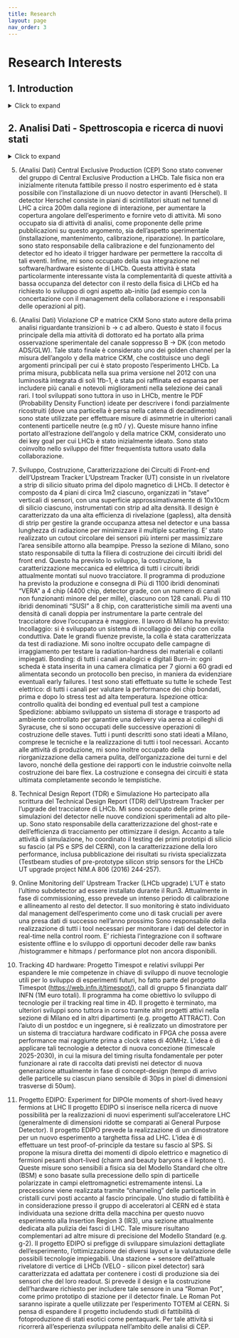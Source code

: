 ```yaml
---
title: Research
layout: page
nav_order: 3
---
```

# Research Interests


## 1. Introduction
<details>
<summary>Click to expand</summary>
La mia carriera scientifica è iniziata nell’esperimento BaBar (SLAC) con la misura di polarizzazione di decadimenti in mesoni assiali. Tale lavoro, primo nel suo genere, è stato pubblicato in PRD.
Durante il dottorato, ho iniziato a lavorare nell’esperimento LHCb (CERN). Sono membro della collaborazione  LHCb dal 2009 ed ho firmato tutti i suoi articoli, documenti tecnici e report. Mi sono occupato sia di hardware che analisi dati, ricoprendo diversi ruoli organizzativi e di servizio per la collaborazione.
Ho contribuito alla ricerca e alla presentazione del primo evento adronico di B nel 2009-2010, per l’esattezza un evento di decadimento B → DX, con la presentazione pubblica dei primi picchi di massa invariante dell’esperimento mai prodotti.
Sono stato inoltre firmatario e partecipante di tutte le attività di design e costruzione della prima fase di upgrade (Phase-I). Ho avuto ruoli di responsabilità e ruoli operativi nella costruzione dell’Upstream Tracker di LHCb, in cui sono tuttora direttamente coinvolto.
All’interno della collaborazione LHCb, ricopro ed ho ricoperto in passato diversi ruoli di coordinamento. [/expand]
Sono autore di almeno 20 note interne di analisi, come contact author o proponente, ed altrettante pubblicazioni su giornali peer-reviewed.
Sono membro attivo di numerosi working group, e.g. B2OC (decadimenti open-charm), BandQ (spettroscopia e affini) ed EW (che comprende le mie attività in produzione esclusiva).
Sono revisore interno di numerose attività di analisi, nonché referee per giornali internazionali. Coordino diverse attività di ricerca nell’ambito della ricerca di stati esotici e convenzionali, con proposta di nuovi canali.
</details>



## 2. Analisi Dati - Spettroscopia e ricerca di nuovi stati
<details>
<summary>Click to expand</summary>
Negli ultimi anni ho proposto diverse analisi sulla ricerca di nuovi stati convenzionali ed esotici. Il mio interesse si è concentrato in particolare nella ricerca di barioni pesanti, settore molto poco conosciuto a livello sperimentale nell’era pre-LHC, in cui LHCb si è dimostrato essere leader. 
Il mio lavoro ha portato alla scoperta di numerosi nuovi stati e alla nascita di un vero e proprio filone di indagine tuttora attivo all’interno della comunità. Tali analisi sono state realizzate in autonomia o in team di piccole dimensioni, situazione inusuale per una grande collaborazione. Si è inoltre creata una fitta collaborazione tra la comunità teorica e quella sperimentale.
Assieme allo studio di stati adronici, ho proposto lo studio di canali contenenti muoni che ha portato notevole interesse sia all’interno di LHCb che in altri esperimenti (BESIII). Sono stato anche autore di numerosi contributi sul CERN Courier riguardo a tali attività. I dettagli sulle analisi proposte sono inclusi nella lista pubblicazioni.
Le nuove risonanze osservate ad LHC sono documentate sinteticamente in: https://www.nikhef.nl/~pkoppenb/particles.html. Il mio lavoro ha contribuito all’osservazione sperimentare di oltre 12 nuovi stati su gli oltre 70 scoperti negli ultimi 10 anni.
Sono inoltre proponente e membro di nuove task-force di analisi, per la ricerca di stati doppio-pesanti ed esotici. Tali studi di fattibilità si concretizzeranno nelle analisi sui dati raccolti durante Run3-4, data l’alta luminosità integrata richiesta per tali ricerche.
</details>



5. (Analisi Dati) Central Exclusive Production (CEP)
Sono stato convener del gruppo di Central Exclusive Production a LHCb. Tale fisica non era inizialmente ritenuta fattibile presso il nostro esperimento ed è stata possibile con l’installazione di un nuovo detector in avanti (Herschel).
Il detector Herschel consiste in piani di scintillatori situati nel tunnel di LHC a circa 200m dalla regione di interazione, per aumentare la copertura angolare dell’esperimento e fornire veto di attività.
Mi sono occupato sia di attività di analisi, come proponente delle prime pubblicazioni su questo argomento, sia dell’aspetto sperimentale (installazione, mantenimento, calibrazione, riparazione). In particolare, sono stato responsabile della calibrazione e del funzionamento del detector ed ho ideato il trigger hardware per permettere la raccolta di tali eventi. Infine, mi sono occupato della sua integrazione nel software/hardware esistente di LHCb. 
Questa attività è stata particolarmente interessante vista la complementarità di queste attività a bassa occupanza del detector con il resto della fisica di LHCb ed ha richiesto lo sviluppo di ogni aspetto ab-initio (ad esempio con la concertazione con il management della collaborazione e i responsabili delle operazioni al pit).

6. (Analisi Dati) Violazione CP e matrice CKM
Sono stato autore della prima analisi riguardante transizioni b → c ad albero. Questo è stato il focus principale della mia attività di dottorato ed ha portato alla prima osservazione sperimentale del canale soppresso B → DK (con metodo ADS/GLW). Tale stato finale è considerato uno dei golden channel per la misura dell’angolo γ della matrice CKM, che costituisce uno degli argomenti principali per cui è stato proposto l’esperimento LHCb. La prima misura, pubblicata nella sua prima versione nel 2012 con una luminosità integrata di soli 1fb-1, è stata poi raffinata ed espansa per includere più canali e notevoli miglioramenti nella selezione dei canali rari.
I tool sviluppati sono tuttora in uso in LHCb, mentre le PDF (Probability Density Function) ideate per descrivere i fondi parzialmente ricostruiti (dove una particella è persa nella catena di decadimento) sono state utilizzate per effettuare misure di asimmetrie in ulteriori canali contenenti particelle neutre (e.g π0 / γ).
Queste misure hanno infine portato all’estrazione dell’angolo γ della matrice CKM, considerato uno dei key goal per cui LHCb è stato inizialmente ideato. Sono stato coinvolto nello sviluppo del fitter frequentista tuttora usato dalla collaborazione.

7. Sviluppo, Costruzione, Caratterizzazione dei Circuiti di Front-end dell’Upstream Tracker
L’Upstream Tracker (UT) consiste in un rivelatore a strip di silicio situato prima del dipolo magnetico di LHCb. Il detector è composto da 4 piani di circa 1m2 ciascuno, organizzati in “stave” verticali di sensori, con una superficie approssimativamente di 10x10cm di silicio ciascuno, instrumentati con strip ad alta densità.
Il design è caratterizzato da una alta efficienza di rivelazione (gapless), alta densità di strip per gestire la grande occupanza attesa nel detector e una bassa lunghezza di radiazione per minimizzare il multiple scattering. E’ stato realizzato un cutout circolare dei sensori più interni per massimizzare l’area sensibile attorno alla beampipe.
Presso la sezione di Milano, sono stato responsabile di tutta la filiera di costruzione dei circuiti ibridi del front end. Questo ha previsto lo sviluppo, la costruzione, la caratterizzazione meccanica ed elettrica di tutti i circuiti ibridi attualmente montati sul nuovo tracciatore.
Il programma di produzione ha previsto la produzione e consegna di
Più di 1100 ibridi denominati “VERA” a 4 chip (4400 chip, detector grade, con un numero di canali non funzionanti minore del per mille), ciascuno con 128 canali.
Piu di 110 ibridi denominati “SUSI” a 8 chip, con caratteristiche simili ma aventi una densità di canali doppia per instrumentare la parte centrale del tracciatore dove l’occupanza è maggiore.
Il lavoro di Milano ha previsto:
Incollaggio: si è sviluppato un sistema di incollaggio dei chip con colla conduttiva. Date le grandi fluenze previste, la colla è stata caratterizzata da test di radiazione. Mi sono inoltre occupato delle campagne di irraggiamento per testare la radiation-hardness dei materiali e collanti impiegati.
Bonding: di tutti i canali analogici e digitali 
Burn-in: ogni scheda è stata inserita in una camera climatica per 7 giorni a 60 gradi ed alimentata secondo un protocollo ben preciso, in maniera da evidenziare eventuali early failures. I test sono stati effettuate su tutte le schede
Test elettrico: di tutti i canali per valutare la performance dei chip bondati, prima e dopo lo stress test ad alta temperatura.
Ispezione ottica: controllo qualità dei bonding ed eventual pull test a campione
Spedizione: abbiamo sviluppato un sistema di storage e trasporto ad ambiente controllato per garantire una delivery via aerea ai colleghi di Syracuse, che si sono occupati delle successive operazioni di costruzione delle staves.
Tutti i punti descritti sono stati ideati a Milano, comprese le tecniche e la realizzazione di tutti i tool necessari. 
Accanto alle attività di produzione, mi sono inoltre occupato della riorganizzazione della camera pulita, dell’organizzazione dei turni e del lavoro, nonché della gestione dei rapporti con le industrie coinvolte nella costruzione dei bare flex. 
La costruzione e consegna dei circuiti è stata ultimata completamente secondo le tempistiche.


8. Technical Design Report (TDR) e Simulazione
Ho partecipato alla scrittura del Technical Design Report (TDR) dell’Upstream Tracker per l’upgrade del tracciatore di LHCb.
Mi sono occupato delle prime simulazioni del detector nelle nuove condizioni sperimentali ad alto pile-up. Sono stato responsabile della caratterizzazione del ghost-rate e dell’efficienza di tracciamento per ottimizzare il design.
Accanto a tale attività di simulazione, ho coordinato il testing dei primi prototipi di silicio su fascio (al PS e SPS del CERN), con la caratterizzazione della loro performance, inclusa pubblicazione dei risultati su rivista specializzata (Testbeam studies of pre-prototype silicon strip sensors for the LHCb UT upgrade project NIM.A 806 (2016) 244-257).


9. Online Monitoring dell’ Upstream Tracker (LHCb upgrade)
L’UT è stato l’ultimo subdetector ad essere installato durante il Run3. Attualmente in fase di commissioning,  esso prevede un intenso periodo di calibrazione e allineamento al resto del detector.
Il suo monitoring è stato individuato dal management dell’esperimento come uno di task cruciali per avere una presa dati di successo nell’anno prossimo
Sono responsabile della realizzazione di tutti i tool necessari per monitorare i dati del detector in real-time nella control room. E’ richiesta l’integrazione con il software esistente offline e lo sviluppo di opportuni decoder delle raw banks /histogrammer e hitmaps /  performance plot non ancora disponibili.


10. Tracking 4D hardware: Progetto Timespot e relativi sviluppi
Per espandere le mie competenze in chiave di sviluppo di nuove tecnologie utili per lo sviluppo di esperimenti futuri, ho fatto parte del progetto Timespot (https://web.infn.it/timespot/), call di gruppo 5 finanziata dall’ INFN (1M euro totali). 
Il programma ha come obiettivo lo sviluppo di tecnologie per il tracking real time in 4D. Il progetto è terminato, ma ulteriori sviluppi sono tuttora in corso tramite altri progetti attivi nella sezione di Milano ed in altri dipartimenti (e.g. progetto ATTRACT).
Con l’aiuto di un postdoc e un ingegnere, si è realizzato un dimostratore per un sistema di tracciatura hardware codificato in FPGA che possa avere performance mai raggiunte prima a clock rates di 40MHz. L’idea è di applicare tali tecnologie a detector di nuova concezione (timescale 2025-2030), in cui la misura del timing risulta fondamentale per poter funzionare ai rate di raccolta dati previsti nei detector di nuova generazione attualmente in fase di concept-design (tempo di arrivo delle particelle su ciascun piano sensibile di 30ps in pixel di dimensioni trasverse di 50um).


11. Progetto EDIPO: Experiment for DIPOle moments of short-lived heavy fermions at LHC
Il progetto EDIPO si inserisce nella ricerca di nuove possibilità per la realizzazioni di nuovi esperimenti sull’acceleratore LHC (generalmente di dimensioni ridotte se comparati ai General Purpose Detector). Il progetto EDIPO prevede la realizzazione di un dimostratore per un nuovo esperimento a targhetta fissa ad LHC. L’idea è di effettuare un test proof-of-principle da testare su fascio al SPS.
Si propone la misura diretta dei momenti di dipolo elettrico e magnetico di fermioni pesanti short-lived (charm and beauty baryons e il leptone τ). Queste misure sono sensibili a fisica sia del Modello Standard che oltre (BSM) e sono basate sulla precessione dello spin di particelle polarizzate in campi elettromagnetici estremamente intensi. La precessione viene realizzata tramite “channeling” delle particelle in cristalli curvi posti accanto al fascio principale.
Uno studio di fattibilità è in considerazione presso il gruppo di acceleratori al CERN ed è stata individuata una sezione dritta della macchina per questo nuovo esperimento alla Insertion Region 3 (IR3), una sezione attualmente dedicata alla pulizia dei fasci di LHC. Tale misure risultano complementari ad altre misure di precisione del Modello Standard (e.g. g-2).
Il progetto EDIPO si prefigge di sviluppare simulazioni dettagliate dell’esperimento, l’ottimizzazione dei diversi layout e la valutazione delle possibili tecnologie impiegabili. Una stazione + sensore dell’attuale rivelatore di vertice di LHCb (VELO - silicon pixel detector) sarà caratterizzata ed adattata per contenere i costi di produzione sia dei sensori che del loro readout.
Si prevede il design e la costruzione dell’hardware richiesto per includere tale sensore in una “Roman Pot”, come primo prototipo di stazione per il detector finale. Le Roman Pot saranno ispirate a quelle utilizzate per l’esperimento TOTEM al CERN.
Si pensa di espandere il progetto includendo studi di fattibilità di fotoproduzione di stati esotici come pentaquark. Per tale attività si ricorrerà all’esperienza sviluppata nell’ambito delle analisi di CEP.





